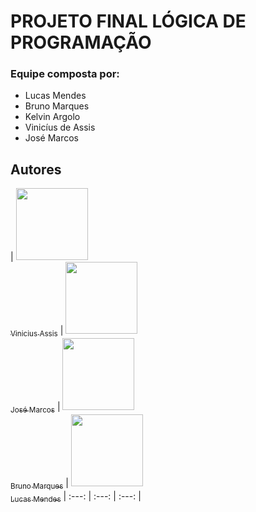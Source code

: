 # PROJETO FINAL LÓGICA DE PROGRAMAÇÃO

### Equipe composta por:

- Lucas Mendes
- Bruno Marques
- Kelvin Argolo
- Vinicíus de Assis
- José Marcos

## Autores

| [<img src="https://avatars.githubusercontent.com/u/91925898?v=4" width=115><br><sub>Vinicius Assis</sub>](https://github.com/ViniciusDevAssis) |  [<img src="https://avatars.githubusercontent.com/u/99445653?v=4" width=115><br><sub>José Marcos</sub>](https://github.com/socramcz) |  [<img src="https://avatars.githubusercontent.com/u/101815909?v=4" width=115><br><sub>Bruno Marques</sub>](https://github.com/o-Drive) | [<img src="https://avatars.githubusercontent.com/u/94189592?v=4" width=115><br><sub>Lucas Mendes</sub>](https://github.com/Luckaszfsa)
| :---: | :---: | :---: |
